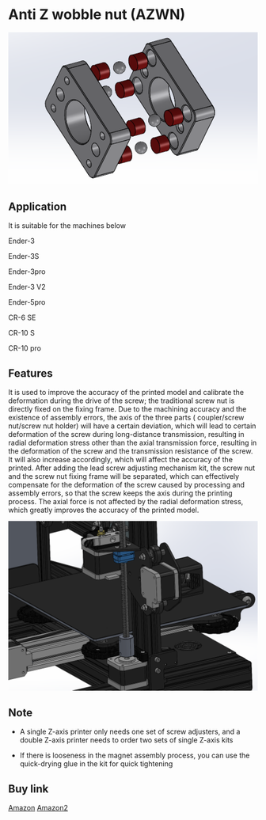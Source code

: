 # Anti Z wobble nut (AZWN)

![image-20220325182033898](pic.png)

## Application

It is suitable for the machines below

Ender-3

Ender-3S

Ender-3pro

Ender-3 V2

Ender-5pro

CR-6 SE

CR-10 S

CR-10 pro

## Features 

It is used to improve the accuracy of the printed model and calibrate the deformation during the drive of the screw; the traditional screw nut is directly fixed on the fixing frame. Due to the machining accuracy and the existence of assembly errors, the axis of the three parts ( coupler/screw nut/screw nut holder) will have a certain deviation, which will lead to certain deformation of the screw during long-distance transmission, resulting in radial deformation stress other than the axial transmission force, resulting in the deformation of the screw and the transmission resistance of the screw. It will also increase accordingly, which will affect the accuracy of the printed.
After adding the lead screw adjusting mechanism kit, the screw nut and the screw nut fixing frame will be separated, which can effectively compensate for the deformation of the screw caused by processing and assembly errors, so that the screw keeps the axis during the printing process. The axial force is not affected by the radial deformation stress, which greatly improves the accuracy of the printed model.

![](pic2.png)

## Note

- A single Z-axis printer only needs one set of screw adjusters, and a double Z-axis printer needs to order two sets of single Z-axis kits 

- If there is looseness in the magnet assembly process, you can use the quick-drying glue in the kit for quick tightening 

## Buy link

[Amazon](http://amz.do/urtAEj) [Amazon2](http://amz.do/lwCPhd )

